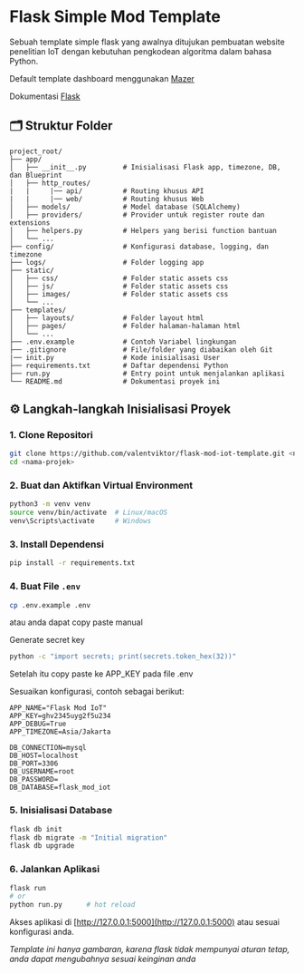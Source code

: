 # Flask Simple Mod Template

Sebuah template simple flask yang awalnya ditujukan pembuatan website penelitian IoT dengan kebutuhan pengkodean algoritma dalam bahasa Python. 

Default template dashboard menggunakan <a href="https://zuramai.github.io/mazer/" target="_blank">Mazer</a>

Dokumentasi <a href="https://flask.palletsprojects.com/en/stable/" target="_blank">Flask</a>

## 🗂️ Struktur Folder

```
project_root/
├── app/
│   ├── __init__.py         # Inisialisasi Flask app, timezone, DB, dan Blueprint
│   ├── http_routes/        
|   |     |── api/          # Routing khusus API
|   |     |── web/          # Routing khusus Web
│   ├── models/             # Model database (SQLAlchemy)
│   ├── providers/          # Provider untuk register route dan extensions
│   ├── helpers.py          # Helpers yang berisi function bantuan
│   └── ...
├── config/                 # Konfigurasi database, logging, dan timezone
├── logs/                   # Folder logging app
├── static/                 
│   ├── css/                # Folder static assets css
│   ├── js/                 # Folder static assets css
│   ├── images/             # Folder static assets css
│   └── ...
├── templates/              
│   ├── layouts/            # Folder layout html
│   ├── pages/              # Folder halaman-halaman html
│   └── ...
├── .env.example            # Contoh Variabel lingkungan
├── .gitignore              # File/folder yang diabaikan oleh Git
|── init.py                 # Kode inisialisasi User
├── requirements.txt        # Daftar dependensi Python
├── run.py                  # Entry point untuk menjalankan aplikasi
└── README.md               # Dokumentasi proyek ini
```

## ⚙️ Langkah-langkah Inisialisasi Proyek

### 1. Clone Repositori

```bash
git clone https://github.com/valentviktor/flask-mod-iot-template.git <nama-projek>
cd <nama-projek>
```

### 2. Buat dan Aktifkan Virtual Environment

```bash
python3 -m venv venv
source venv/bin/activate  # Linux/macOS
venv\Scripts\activate     # Windows
```

### 3. Install Dependensi

```bash
pip install -r requirements.txt
```

### 4. Buat File `.env`

```bash
cp .env.example .env
```
atau anda dapat copy paste manual

Generate secret key

```bash
python -c "import secrets; print(secrets.token_hex(32))"
```
Setelah itu copy paste ke APP_KEY pada file .env

Sesuaikan konfigurasi, contoh sebagai berikut:
```
APP_NAME="Flask Mod IoT"
APP_KEY=ghv2345uyg2f5u234
APP_DEBUG=True
APP_TIMEZONE=Asia/Jakarta

DB_CONNECTION=mysql
DB_HOST=localhost
DB_PORT=3306
DB_USERNAME=root
DB_PASSWORD=
DB_DATABASE=flask_mod_iot
```

### 5. Inisialisasi Database

```bash
flask db init
flask db migrate -m "Initial migration"
flask db upgrade
```

### 6. Jalankan Aplikasi

```bash
flask run
# or
python run.py      # hot reload
```

Akses aplikasi di [http://127.0.0.1:5000](http://127.0.0.1:5000) atau sesuai konfigurasi anda.


_Template ini hanya gambaran, karena flask tidak mempunyai aturan tetap, anda dapat mengubahnya sesuai keinginan anda_

